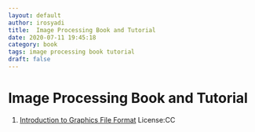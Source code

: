 ```yaml
---
layout: default
author: irosyadi
title:  Image Processing Book and Tutorial
date: 2020-07-11 19:45:18
category: book
tags: image processing book tutorial
draft: false
---
```


# Image Processing Book and Tutorial

1. [Introduction to Graphics File Format](https://www.fileformat.info/mirror/egff/index.htm) License:CC
